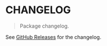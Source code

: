 # CHANGELOG

> Package changelog.

See [GitHub Releases](https://github.com/stdlib-js/os-float-word-order/releases) for the changelog.